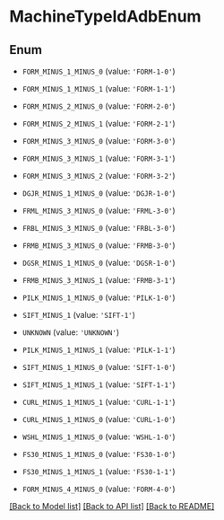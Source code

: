 # MachineTypeIdAdbEnum


## Enum

* `FORM_MINUS_1_MINUS_0` (value: `'FORM-1-0'`)

* `FORM_MINUS_1_MINUS_1` (value: `'FORM-1-1'`)

* `FORM_MINUS_2_MINUS_0` (value: `'FORM-2-0'`)

* `FORM_MINUS_2_MINUS_1` (value: `'FORM-2-1'`)

* `FORM_MINUS_3_MINUS_0` (value: `'FORM-3-0'`)

* `FORM_MINUS_3_MINUS_1` (value: `'FORM-3-1'`)

* `FORM_MINUS_3_MINUS_2` (value: `'FORM-3-2'`)

* `DGJR_MINUS_1_MINUS_0` (value: `'DGJR-1-0'`)

* `FRML_MINUS_3_MINUS_0` (value: `'FRML-3-0'`)

* `FRBL_MINUS_3_MINUS_0` (value: `'FRBL-3-0'`)

* `FRMB_MINUS_3_MINUS_0` (value: `'FRMB-3-0'`)

* `DGSR_MINUS_1_MINUS_0` (value: `'DGSR-1-0'`)

* `FRMB_MINUS_3_MINUS_1` (value: `'FRMB-3-1'`)

* `PILK_MINUS_1_MINUS_0` (value: `'PILK-1-0'`)

* `SIFT_MINUS_1` (value: `'SIFT-1'`)

* `UNKNOWN` (value: `'UNKNOWN'`)

* `PILK_MINUS_1_MINUS_1` (value: `'PILK-1-1'`)

* `SIFT_MINUS_1_MINUS_0` (value: `'SIFT-1-0'`)

* `SIFT_MINUS_1_MINUS_1` (value: `'SIFT-1-1'`)

* `CURL_MINUS_1_MINUS_1` (value: `'CURL-1-1'`)

* `CURL_MINUS_1_MINUS_0` (value: `'CURL-1-0'`)

* `WSHL_MINUS_1_MINUS_0` (value: `'WSHL-1-0'`)

* `FS30_MINUS_1_MINUS_0` (value: `'FS30-1-0'`)

* `FS30_MINUS_1_MINUS_1` (value: `'FS30-1-1'`)

* `FORM_MINUS_4_MINUS_0` (value: `'FORM-4-0'`)

[[Back to Model list]](../README.md#documentation-for-models) [[Back to API list]](../README.md#documentation-for-api-endpoints) [[Back to README]](../README.md)



